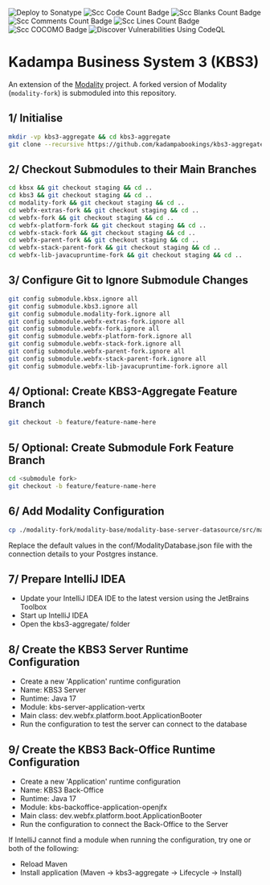 ![Deploy to Sonatype](https://github.com/kadampabookings/kbs3-aggregate/actions/workflows/build-staging.yml/badge.svg)
![Scc Code Count Badge](https://sloc.xyz/github/kadampabookings/kbs3-aggregate/?category=code)
![Scc Blanks Count Badge](https://sloc.xyz/github/kadampabookings/kbs3-aggregate/?category=blanks)
![Scc Comments Count Badge](https://sloc.xyz/github/kadampabookings/kbs3-aggregate/?category=comments)
![Scc Lines Count Badge](https://sloc.xyz/github/kadampabookings/kbs3-aggregate/?category=lines)
![Scc COCOMO Badge](https://sloc.xyz/github/kadampabookings/kbs3-aggregate/?category=cocomo)
![Discover Vulnerabilities Using CodeQL](https://github.com/kadampabookings/kbs3-aggregate/actions/workflows/discover-vulnerabilities.yml/badge.svg)

# Kadampa Business System 3 (KBS3)

An extension of the [Modality](https://github.com/modalityone/modality) project. A forked version of Modality (`modality-fork`) is submoduled into this repository. 


## 1/ Initialise
```sh
mkdir -vp kbs3-aggregate && cd kbs3-aggregate  
git clone --recursive https://github.com/kadampabookings/kbs3-aggregate.git .  
```


## 2/ Checkout Submodules to their Main Branches
```sh
cd kbsx && git checkout staging && cd ..  
cd kbs3 && git checkout staging && cd ..  
cd modality-fork && git checkout staging && cd ..  
cd webfx-extras-fork && git checkout staging && cd ..  
cd webfx-fork && git checkout staging && cd ..  
cd webfx-platform-fork && git checkout staging && cd ..
cd webfx-stack-fork && git checkout staging && cd ..  
cd webfx-parent-fork && git checkout staging && cd ..  
cd webfx-stack-parent-fork && git checkout staging && cd ..  
cd webfx-lib-javacupruntime-fork && git checkout staging && cd ..  
```


## 3/ Configure Git to Ignore Submodule Changes
```sh
git config submodule.kbsx.ignore all  
git config submodule.kbs3.ignore all
git config submodule.modality-fork.ignore all
git config submodule.webfx-extras-fork.ignore all
git config submodule.webfx-fork.ignore all
git config submodule.webfx-platform-fork.ignore all
git config submodule.webfx-stack-fork.ignore all  
git config submodule.webfx-parent-fork.ignore all  
git config submodule.webfx-stack-parent-fork.ignore all  
git config submodule.webfx-lib-javacupruntime-fork.ignore all  
```


## 4/ Optional: Create KBS3-Aggregate Feature Branch
```sh
git checkout -b feature/feature-name-here
```


## 5/ Optional: Create Submodule Fork Feature Branch
```sh
cd <submodule fork>
git checkout -b feature/feature-name-here
```


## 6/ Add Modality Configuration
```sh
cp ./modality-fork/modality-base/modality-base-server-datasource/src/main/resources/one/modality/base/server/services/datasource/ModalityDatabase.default.json conf/ModalityDatabase.json
```
Replace the default values in the conf/ModalityDatabase.json file with the connection details to your Postgres instance.


## 7/ Prepare IntelliJ IDEA
* Update your IntelliJ IDEA IDE to the latest version using the JetBrains Toolbox
* Start up IntelliJ IDEA
* Open the kbs3-aggregate/ folder


## 8/ Create the KBS3 Server Runtime Configuration
* Create a new 'Application' runtime configuration
* Name: KBS3 Server
* Runtime: Java 17
* Module: kbs-server-application-vertx
* Main class: dev.webfx.platform.boot.ApplicationBooter
* Run the configuration to test the server can connect to the database


## 9/ Create the KBS3 Back-Office Runtime Configuration
* Create a new 'Application' runtime configuration
* Name: KBS3 Back-Office
* Runtime: Java 17
* Module: kbs-backoffice-application-openjfx
* Main class: dev.webfx.platform.boot.ApplicationBooter
* Run the configuration to connect the Back-Office to the Server

If IntelliJ cannot find a module when running the configuration, try one or both of the following:

* Reload Maven
* Install application (Maven -> kbs3-aggregate -> Lifecycle -> Install)

